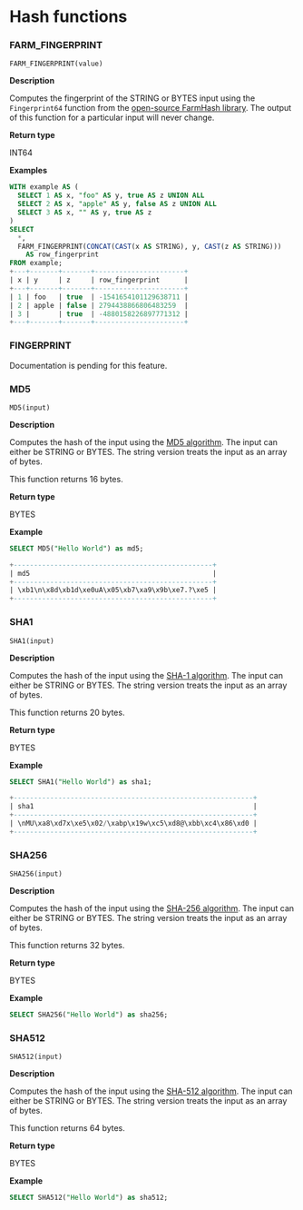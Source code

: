 

# Hash functions

### FARM_FINGERPRINT
```
FARM_FINGERPRINT(value)
```

**Description**

Computes the fingerprint of the STRING or BYTES input using the `Fingerprint64`
function from the
[open-source FarmHash library][hash-link-to-farmhash-github]. The output
of this function for a particular input will never change.

**Return type**

INT64

**Examples**

```sql
WITH example AS (
  SELECT 1 AS x, "foo" AS y, true AS z UNION ALL
  SELECT 2 AS x, "apple" AS y, false AS z UNION ALL
  SELECT 3 AS x, "" AS y, true AS z
)
SELECT
  *,
  FARM_FINGERPRINT(CONCAT(CAST(x AS STRING), y, CAST(z AS STRING)))
    AS row_fingerprint
FROM example;
+---+-------+-------+----------------------+
| x | y     | z     | row_fingerprint      |
+---+-------+-------+----------------------+
| 1 | foo   | true  | -1541654101129638711 |
| 2 | apple | false | 2794438866806483259  |
| 3 |       | true  | -4880158226897771312 |
+---+-------+-------+----------------------+
```

### FINGERPRINT

Documentation is pending for this feature.

### MD5
```
MD5(input)
```

**Description**

Computes the hash of the input using the
[MD5 algorithm][hash-link-to-md5-wikipedia]. The input can either be
STRING or BYTES. The string version treats the input as an array of bytes.

This function returns 16 bytes.

**Return type**

BYTES

**Example**

```sql
SELECT MD5("Hello World") as md5;

+-------------------------------------------------+
| md5                                             |
+-------------------------------------------------+
| \xb1\n\x8d\xb1d\xe0uA\x05\xb7\xa9\x9b\xe7.?\xe5 |
+-------------------------------------------------+
```

### SHA1
```
SHA1(input)
```

**Description**

Computes the hash of the input using the
[SHA-1 algorithm][hash-link-to-sha-1-wikipedia]. The input can either be
STRING or BYTES. The string version treats the input as an array of bytes.

This function returns 20 bytes.

**Return type**

BYTES

**Example**

```sql
SELECT SHA1("Hello World") as sha1;

+-----------------------------------------------------------+
| sha1                                                      |
+-----------------------------------------------------------+
| \nMU\xa8\xd7x\xe5\x02/\xabp\x19w\xc5\xd8@\xbb\xc4\x86\xd0 |
+-----------------------------------------------------------+
```

### SHA256
```
SHA256(input)
```

**Description**

Computes the hash of the input using the
[SHA-256 algorithm][hash-link-to-sha-2-wikipedia]. The input can either be
STRING or BYTES. The string version treats the input as an array of bytes.

This function returns 32 bytes.

**Return type**

BYTES

**Example**

```sql
SELECT SHA256("Hello World") as sha256;
```

### SHA512
```
SHA512(input)
```

**Description**

Computes the hash of the input using the
[SHA-512 algorithm][hash-link-to-sha-2-wikipedia]. The input can either be
STRING or BYTES. The string version treats the input as an array of bytes.

This function returns 64 bytes.

**Return type**

BYTES

**Example**

```sql
SELECT SHA512("Hello World") as sha512;
```

[hash-link-to-farmhash-github]: https://github.com/google/farmhash
[hash-link-to-md5-wikipedia]: https://en.wikipedia.org/wiki/MD5
[hash-link-to-sha-1-wikipedia]: https://en.wikipedia.org/wiki/SHA-1
[hash-link-to-sha-2-wikipedia]: https://en.wikipedia.org/wiki/SHA-2

